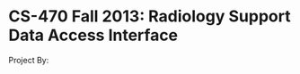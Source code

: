 CS-470 Fall 2013: Radiology Support Data Access Interface
=======================================

Project By:
